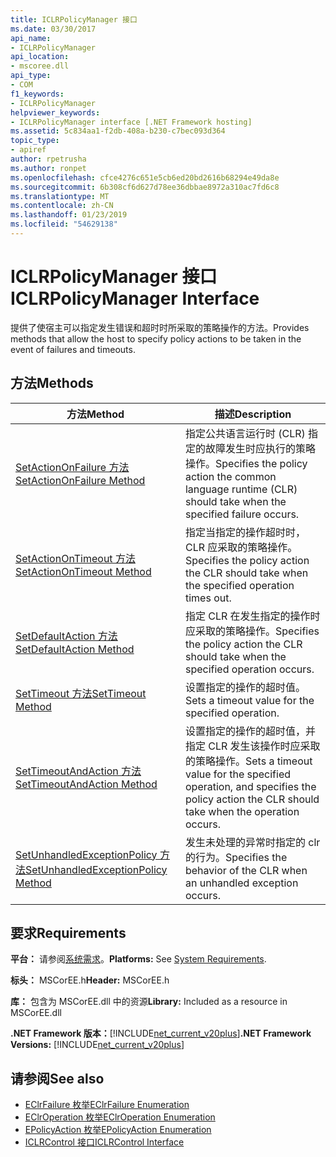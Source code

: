 ```yaml
---
title: ICLRPolicyManager 接口
ms.date: 03/30/2017
api_name:
- ICLRPolicyManager
api_location:
- mscoree.dll
api_type:
- COM
f1_keywords:
- ICLRPolicyManager
helpviewer_keywords:
- ICLRPolicyManager interface [.NET Framework hosting]
ms.assetid: 5c834aa1-f2db-408a-b230-c7bec093d364
topic_type:
- apiref
author: rpetrusha
ms.author: ronpet
ms.openlocfilehash: cfce4276c651e5cb6ed20bd2616b68294e49da8e
ms.sourcegitcommit: 6b308cf6d627d78ee36dbbae8972a310ac7fd6c8
ms.translationtype: MT
ms.contentlocale: zh-CN
ms.lasthandoff: 01/23/2019
ms.locfileid: "54629138"
---
```

# <a name="iclrpolicymanager-interface"></a><span data-ttu-id="07993-102">ICLRPolicyManager 接口</span><span class="sxs-lookup"><span data-stu-id="07993-102">ICLRPolicyManager Interface</span></span>
<span data-ttu-id="07993-103">提供了使宿主可以指定发生错误和超时时所采取的策略操作的方法。</span><span class="sxs-lookup"><span data-stu-id="07993-103">Provides methods that allow the host to specify policy actions to be taken in the event of failures and timeouts.</span></span>  
  
## <a name="methods"></a><span data-ttu-id="07993-104">方法</span><span class="sxs-lookup"><span data-stu-id="07993-104">Methods</span></span>  
  
|<span data-ttu-id="07993-105">方法</span><span class="sxs-lookup"><span data-stu-id="07993-105">Method</span></span>|<span data-ttu-id="07993-106">描述</span><span class="sxs-lookup"><span data-stu-id="07993-106">Description</span></span>|  
|------------|-----------------|  
|[<span data-ttu-id="07993-107">SetActionOnFailure 方法</span><span class="sxs-lookup"><span data-stu-id="07993-107">SetActionOnFailure Method</span></span>](../../../../docs/framework/unmanaged-api/hosting/iclrpolicymanager-setactiononfailure-method.md)|<span data-ttu-id="07993-108">指定公共语言运行时 (CLR) 指定的故障发生时应执行的策略操作。</span><span class="sxs-lookup"><span data-stu-id="07993-108">Specifies the policy action the common language runtime (CLR) should take when the specified failure occurs.</span></span>|  
|[<span data-ttu-id="07993-109">SetActionOnTimeout 方法</span><span class="sxs-lookup"><span data-stu-id="07993-109">SetActionOnTimeout Method</span></span>](../../../../docs/framework/unmanaged-api/hosting/iclrpolicymanager-setactionontimeout-method.md)|<span data-ttu-id="07993-110">指定当指定的操作超时时，CLR 应采取的策略操作。</span><span class="sxs-lookup"><span data-stu-id="07993-110">Specifies the policy action the CLR should take when the specified operation times out.</span></span>|  
|[<span data-ttu-id="07993-111">SetDefaultAction 方法</span><span class="sxs-lookup"><span data-stu-id="07993-111">SetDefaultAction Method</span></span>](../../../../docs/framework/unmanaged-api/hosting/iclrpolicymanager-setdefaultaction-method.md)|<span data-ttu-id="07993-112">指定 CLR 在发生指定的操作时应采取的策略操作。</span><span class="sxs-lookup"><span data-stu-id="07993-112">Specifies the policy action the CLR should take when the specified operation occurs.</span></span>|  
|[<span data-ttu-id="07993-113">SetTimeout 方法</span><span class="sxs-lookup"><span data-stu-id="07993-113">SetTimeout Method</span></span>](../../../../docs/framework/unmanaged-api/hosting/iclrpolicymanager-settimeout-method.md)|<span data-ttu-id="07993-114">设置指定的操作的超时值。</span><span class="sxs-lookup"><span data-stu-id="07993-114">Sets a timeout value for the specified operation.</span></span>|  
|[<span data-ttu-id="07993-115">SetTimeoutAndAction 方法</span><span class="sxs-lookup"><span data-stu-id="07993-115">SetTimeoutAndAction Method</span></span>](../../../../docs/framework/unmanaged-api/hosting/iclrpolicymanager-settimeoutandaction-method.md)|<span data-ttu-id="07993-116">设置指定的操作的超时值，并指定 CLR 发生该操作时应采取的策略操作。</span><span class="sxs-lookup"><span data-stu-id="07993-116">Sets a timeout value for the specified operation, and specifies the policy action the CLR should take when the operation occurs.</span></span>|  
|[<span data-ttu-id="07993-117">SetUnhandledExceptionPolicy 方法</span><span class="sxs-lookup"><span data-stu-id="07993-117">SetUnhandledExceptionPolicy Method</span></span>](../../../../docs/framework/unmanaged-api/hosting/iclrpolicymanager-setunhandledexceptionpolicy-method.md)|<span data-ttu-id="07993-118">发生未处理的异常时指定的 clr 的行为。</span><span class="sxs-lookup"><span data-stu-id="07993-118">Specifies the behavior of the CLR when an unhandled exception occurs.</span></span>|  
  
## <a name="requirements"></a><span data-ttu-id="07993-119">要求</span><span class="sxs-lookup"><span data-stu-id="07993-119">Requirements</span></span>  
 <span data-ttu-id="07993-120">**平台：** 请参阅[系统需求](../../../../docs/framework/get-started/system-requirements.md)。</span><span class="sxs-lookup"><span data-stu-id="07993-120">**Platforms:** See [System Requirements](../../../../docs/framework/get-started/system-requirements.md).</span></span>  
  
 <span data-ttu-id="07993-121">**标头：** MSCorEE.h</span><span class="sxs-lookup"><span data-stu-id="07993-121">**Header:** MSCorEE.h</span></span>  
  
 <span data-ttu-id="07993-122">**库：** 包含为 MSCorEE.dll 中的资源</span><span class="sxs-lookup"><span data-stu-id="07993-122">**Library:** Included as a resource in MSCorEE.dll</span></span>  
  
 <span data-ttu-id="07993-123">**.NET Framework 版本：**[!INCLUDE[net_current_v20plus](../../../../includes/net-current-v20plus-md.md)]</span><span class="sxs-lookup"><span data-stu-id="07993-123">**.NET Framework Versions:** [!INCLUDE[net_current_v20plus](../../../../includes/net-current-v20plus-md.md)]</span></span>  
  
## <a name="see-also"></a><span data-ttu-id="07993-124">请参阅</span><span class="sxs-lookup"><span data-stu-id="07993-124">See also</span></span>
- [<span data-ttu-id="07993-125">EClrFailure 枚举</span><span class="sxs-lookup"><span data-stu-id="07993-125">EClrFailure Enumeration</span></span>](../../../../docs/framework/unmanaged-api/hosting/eclrfailure-enumeration.md)
- [<span data-ttu-id="07993-126">EClrOperation 枚举</span><span class="sxs-lookup"><span data-stu-id="07993-126">EClrOperation Enumeration</span></span>](../../../../docs/framework/unmanaged-api/hosting/eclroperation-enumeration.md)
- [<span data-ttu-id="07993-127">EPolicyAction 枚举</span><span class="sxs-lookup"><span data-stu-id="07993-127">EPolicyAction Enumeration</span></span>](../../../../docs/framework/unmanaged-api/hosting/epolicyaction-enumeration.md)
- [<span data-ttu-id="07993-128">ICLRControl 接口</span><span class="sxs-lookup"><span data-stu-id="07993-128">ICLRControl Interface</span></span>](../../../../docs/framework/unmanaged-api/hosting/iclrcontrol-interface.md)
